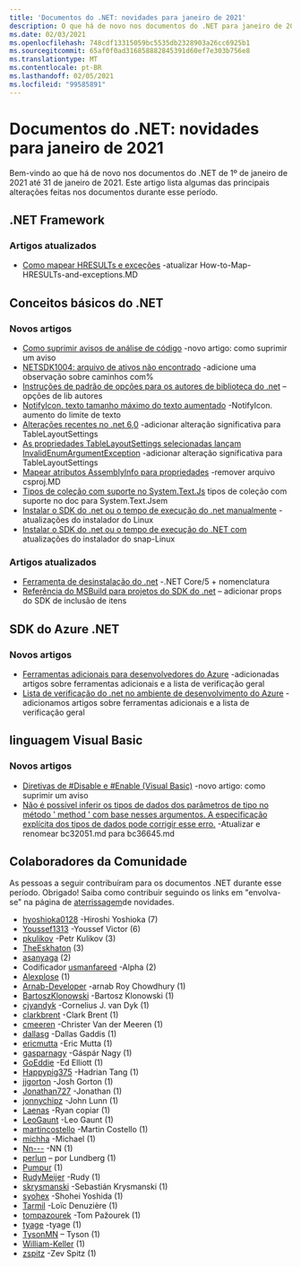 ```yaml
---
title: 'Documentos do .NET: novidades para janeiro de 2021'
description: O que há de novo nos documentos do .NET para janeiro de 2021.
ms.date: 02/03/2021
ms.openlocfilehash: 748cdf13315059bc5535db2328903a26cc6925b1
ms.sourcegitcommit: 65af0f0ad316858882845391d60ef7e303b756e8
ms.translationtype: MT
ms.contentlocale: pt-BR
ms.lasthandoff: 02/05/2021
ms.locfileid: "99585891"
---
```

# <a name="net-docs-whats-new-for-january-2021"></a>Documentos do .NET: novidades para janeiro de 2021

Bem-vindo ao que há de novo nos documentos do .NET de 1º de janeiro de 2021 até 31 de janeiro de 2021. Este artigo lista algumas das principais alterações feitas nos documentos durante esse período.

## <a name="net-framework"></a>.NET Framework

### <a name="updated-articles"></a>Artigos atualizados

- [Como mapear HRESULTs e exceções](../framework/interop/how-to-map-hresults-and-exceptions.md) -atualizar How-to-Map-HRESULTs-and-exceptions.MD

## <a name="net-fundamentals"></a>Conceitos básicos do .NET

### <a name="new-articles"></a>Novos artigos

- [Como suprimir avisos de análise de código](../fundamentals/code-analysis/suppress-warnings.md) -novo artigo: como suprimir um aviso
- [NETSDK1004: arquivo de ativos não encontrado](../core/tools/sdk-errors/netsdk1004.md) -adicione uma observação sobre caminhos com%
- [Instruções de padrão de opções para os autores de biblioteca do .net](../core/extensions/options-library-authors.md) – opções de lib autores
- [NotifyIcon. texto tamanho máximo do texto aumentado](../core/compatibility/windows-forms/6.0/notifyicon-text-max-text-length-increased.md) -NotifyIcon. aumento do limite de texto
- [Alterações recentes no .net 6,0](../core/compatibility/6.0.md) -adicionar alteração significativa para TableLayoutSettings
- [As propriedades TableLayoutSettings selecionadas lançam InvalidEnumArgumentException](../core/compatibility/windows-forms/6.0/tablelayoutsettings-apis-throw-invalidenumargumentexception.md) -adicionar alteração significativa para TableLayoutSettings
- [Mapear atributos AssemblyInfo para propriedades](../core/migration/assembly-info.md) -remover arquivo csproj.MD
- [Tipos de coleção com suporte no System.Text.Js](../standard/serialization/system-text-json-supported-collection-types.md) tipos de coleção com suporte no doc para System.Text.Jsem
- [Instalar o SDK do .net ou o tempo de execução do .net manualmente](../core/install/linux-scripted-manual.md) -atualizações do instalador do Linux
- [Instalar o SDK do .net ou o tempo de execução do .NET com](../core/install/linux-snap.md) atualizações do instalador do snap-Linux

### <a name="updated-articles"></a>Artigos atualizados

- [Ferramenta de desinstalação do .net](../core/additional-tools/uninstall-tool.md) -.NET Core/5 + nomenclatura
- [Referência do MSBuild para projetos do SDK do .net](../core/project-sdk/msbuild-props.md) – adicionar props do SDK de inclusão de itens

## <a name="azure-net-sdk"></a>SDK do Azure .NET

### <a name="new-articles"></a>Novos artigos

- [Ferramentas adicionais para desenvolvedores do Azure](../azure/azure-tools.md) -adicionadas artigos sobre ferramentas adicionais e a lista de verificação geral
- [Lista de verificação do .net no ambiente de desenvolvimento do Azure](../azure/dotnet-dev-env-checklist.md) -adicionamos artigos sobre ferramentas adicionais e a lista de verificação geral

## <a name="visual-basic-language"></a>linguagem Visual Basic

### <a name="new-articles"></a>Novos artigos

- [Diretivas de #Disable e #Enable (Visual Basic)](../visual-basic/language-reference/directives/disable-enable.md) -novo artigo: como suprimir um aviso
- [Não é possível inferir os tipos de dados dos parâmetros de tipo no método ' method ' com base nesses argumentos. A especificação explícita dos tipos de dados pode corrigir esse erro.](../visual-basic/language-reference/error-messages/bc36645.md) -Atualizar e renomear bc32051.md para bc36645.md

## <a name="community-contributors"></a>Colaboradores da Comunidade

As pessoas a seguir contribuíram para os documentos .NET durante esse período. Obrigado! Saiba como contribuir seguindo os links em "envolva-se" na página de [aterrissagem](index.yml)de novidades.

- [hyoshioka0128](https://github.com/hyoshioka0128) -Hiroshi Yoshioka (7)
- [Youssef1313](https://github.com/Youssef1313) -Youssef Victor (6)
- [pkulikov](https://github.com/pkulikov) -Petr Kulikov (3)
- [TheEskhaton](https://github.com/TheEskhaton) (3)
- [asanyaga](https://github.com/asanyaga) (2)
- Codificador [usmanfareed](https://github.com/usmanfareed) -Alpha (2)
- [Alexplose](https://github.com/Alexplose) (1)
- [Arnab-Developer](https://github.com/Arnab-Developer) -arnab Roy Chowdhury (1)
- [BartoszKlonowski](https://github.com/BartoszKlonowski) -Bartosz Klonowski (1)
- [cjvandyk](https://github.com/cjvandyk) -Cornelius J. van Dyk (1)
- [clarkbrent](https://github.com/clarkbrent) -Clark Brent (1)
- [cmeeren](https://github.com/cmeeren) -Christer Van der Meeren (1)
- [dallasg](https://github.com/dallasg) -Dallas Gaddis (1)
- [ericmutta](https://github.com/ericmutta) -Eric Mutta (1)
- [gasparnagy](https://github.com/gasparnagy) -Gáspár Nagy (1)
- [GoEddie](https://github.com/GoEddie) -Ed Elliott (1)
- [Happypig375](https://github.com/Happypig375) -Hadrian Tang (1)
- [jjgorton](https://github.com/jjgorton) -Josh Gorton (1)
- [Jonathan727](https://github.com/Jonathan727) -Jonathan (1)
- [jonnychipz](https://github.com/jonnychipz) -John Lunn (1)
- [Laenas](https://github.com/laenas) -Ryan copiar (1)
- [LeoGaunt](https://github.com/LeoGaunt) -Leo Gaunt (1)
- [martincostello](https://github.com/martincostello) -Martin Costello (1)
- [michha](https://github.com/michha) -Michael (1)
- [Nn---](https://github.com/NN---) -NN (1)
- [perlun](https://github.com/perlun) – por Lundberg (1)
- [Pumpur](https://github.com/Pumpur) (1)
- [RudyMeijer](https://github.com/RudyMeijer) -Rudy (1)
- [skrysmanski](https://github.com/skrysmanski) -Sebastián Krysmanski (1)
- [syohex](https://github.com/syohex) -Shohei Yoshida (1)
- [Tarmil](https://github.com/Tarmil) -Loïc Denuzière (1)
- [tompazourek](https://github.com/tompazourek) -Tom Pažourek (1)
- [tyage](https://github.com/tyage) -tyage (1)
- [TysonMN](https://github.com/TysonMN) – Tyson (1)
- [William-Keller](https://github.com/william-keller) (1)
- [zspitz](https://github.com/zspitz) -Zev Spitz (1)
